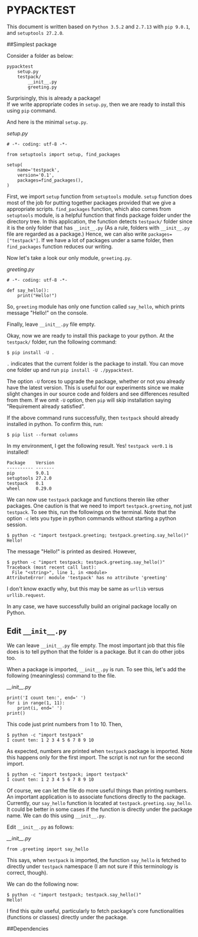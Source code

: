 PYPACKTEST
==========


This document is written based on `Python 3.5.2` and `2.7.13` with `pip 9.0.1`, and `setuptools 27.2.0`.


##Simplest package

Consider a folder as below:

```
pypacktest 
    setup.py
    testpack/
        __init__.py
        greeting.py
```

Surprisingly, this is already a package!  
If we write appropriate codes in `setup.py`, then we are ready to install this using `pip` command.

And here is the minimal `setup.py`.

*setup.py*

```{python}
# -*- coding: utf-8 -*-

from setuptools import setup, find_packages

setup(
    name='testpack',
    version='0.1',
    packages=find_packages(),
)
```

First, we import `setup` function from `setuptools` module. 
`setup` function does most of the job for putting together packages provided that we give a appropriate scripts.
`find_packages` function, which also comes from `setuptools` module, is a helpful function that finds package folder under the directory tree.  In this application, the function detects `testpack/` folder since it is the only folder that has `__init__.py` (As a rule, folders with `__init__.py` file are regarded as a package.)
Hence, we can also write `packages=["testpack"]`.  If we have a lot of packages under a same folder, then `find_packages` function reduces our writing.

Now let's take a look our only module, `greeting.py`.

*greeting.py*

```(python}
# -*- coding: utf-8 -*-

def say_hello():
    print("Hello!")
```

So, `greeting` module has only one function called `say_hello`, which prints message "Hello!" on the console.

Finally, leave `__init__.py` file empty.


Okay, now we are ready to install this package to your python.
At the `testpack/` folder, run the following command:

```{bash}
$ pip install -U .
```

`.` indicates that the current folder is the package to install.  You can move one folder up and run `pip install -U ./pypacktest`.

The option `-U` forces to upgrade the package, whether or not you already have the latest version.  This is useful for our experiments since we make slight changes in our source code and folders and see differences resulted from them.  If we omit `-U` option, then `pip` will skip installation saying "Requirement already satisfied".

If the above command runs successfully, then `testpack` should already installed in python.  To confirm this, run:

```{bash}
$ pip list --format columns
```

In my environment, I get the following result.  Yes! `testpack ver0.1` is installed!

```
Package    Version
---------- -------
pip        9.0.1  
setuptools 27.2.0 
testpack   0.1    
wheel      0.29.0 
```

We can now use `testpack` package and functions therein like other packages.  One caution is that we need to import `testpack.greeting`, not just `testpack`.  To see this, run the followings on the terminal.  Note that the option `-c` lets you type in python commands without starting a python session.

```{bash}
$ python -c "import testpack.greeting; testpack.greeting.say_hello()"
Hello!
```
The message "Hello!" is printed as desired.  However,

```{bash}
$ python -c "import testpack; testpack.greeting.say_hello()"
Traceback (most recent call last):
  File "<string>", line 1, in <module>
AttributeError: module 'testpack' has no attribute 'greeting'
```

I don't know exactly why, but this may be same as `urllib` versus `urllib.request`.

In any case, we have successfully build an original package locally on Python.


## Edit `__init__.py`

We can leave `__init__.py` file empty.  The most important job that this file does is to tell python that the folder is a package.
But it can do other jobs too.

When a package is imported, `__init__.py` is run. To see this, let's add the following (meaningless) command to the file.

*\_\_init\_\_.py*

```{python}
print('I count ten:', end=' ')
for i in range(1, 11):
    print(i, end=' ')
print()
```
This code just print numbers from 1 to 10.
Then,

```{bash}
$ python -c "import testpack"
I count ten: 1 2 3 4 5 6 7 8 9 10
```

As expected, numbers are printed when `testpack` package is imported.  Note this happens only for the first import.  The script is not run for the second import.
```
$ python -c "import testpack; import testpack"
I count ten: 1 2 3 4 5 6 7 8 9 10
```

Of course, we can let the file do more useful things than printing numbers.  An important application is to associate functions directly to the package.  Currently, our `say_hello` function is located at `testpack.greeting.say_hello`.  It could be better in some cases if the function is directly under the package name.  We can do this using `__init__.py`.

Edit `__init__.py` as follows:

*\_\_init\_\_.py*

```{python}
from .greeting import say_hello
```

This says, when `testpack` is imported, the function `say_hello` is fetched to directly under `testpack` namespace (I am not sure if this terminology is correct, though).

We can do the following now:
```
$ python -c "import testpack; testpack.say_hello()"
Hello!
```

I find this quite useful, particularly to fetch package's core functionalities (functions or classes) directly under the package.


##Dependencies
